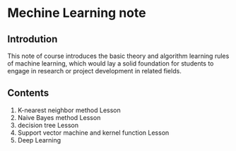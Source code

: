 # Mechine Learning note
## Introdution
This note of course introduces the basic theory and algorithm learning rules of machine learning, which would lay a solid foundation for students to engage in research or project development in related fields.
## Contents
1.  K-nearest neighbor method Lesson 
2.  Naive Bayes method Lesson  
3.  decision tree Lesson  
4.  Support vector machine and kernel function Lesson
5.  Deep Learning
